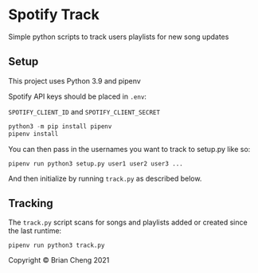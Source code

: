 # Spotify Track

Simple python scripts to track users playlists for new song updates

## Setup

This project uses Python 3.9 and pipenv

Spotify API keys should be placed in `.env`:

`SPOTIFY_CLIENT_ID` and `SPOTIFY_CLIENT_SECRET`

```python
python3 -m pip install pipenv
pipenv install
```

You can then pass in the usernames you want to track to setup.py like so:

`pipenv run python3 setup.py user1 user2 user3 ...`

And then initialize by running `track.py` as described below.

## Tracking

The `track.py` script scans for songs and playlists added or created since the last runtime:

`pipenv run python3 track.py`

Copyright © Brian Cheng 2021
